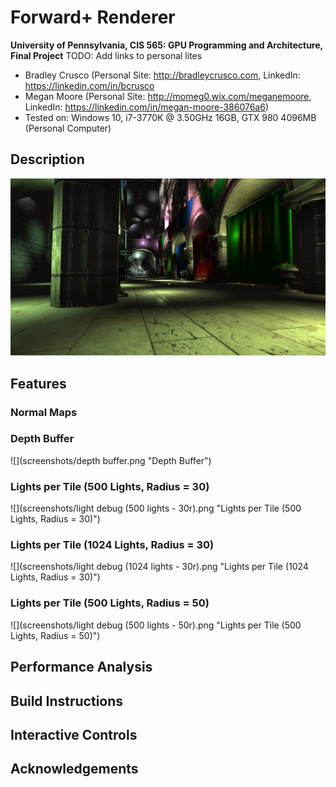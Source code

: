 Forward+ Renderer
================



**University of Pennsylvania, CIS 565: GPU Programming and Architecture, Final Project**
TODO: Add links to personal lites
* Bradley Crusco (Personal Site: http://bradleycrusco.com, LinkedIn: https://linkedin.com/in/bcrusco
* Megan Moore (Personal Site: http://momeg0.wix.com/meganemoore, LinkedIn: https://linkedin.com/in/megan-moore-386076a6)
* Tested on: Windows 10, i7-3770K @ 3.50GHz 16GB, GTX 980 4096MB (Personal Computer)



## Description

![](screenshots/Preview.png "Preview Sponza")


## Features


### Normal Maps

### Depth Buffer

![](screenshots/depth buffer.png "Depth Buffer")

### Lights per Tile (500 Lights, Radius = 30)

![](screenshots/light debug (500 lights - 30r).png "Lights per Tile (500 Lights, Radius = 30)")

### Lights per Tile (1024 Lights, Radius = 30)

![](screenshots/light debug (1024 lights - 30r).png "Lights per Tile (1024 Lights, Radius = 30)")

### Lights per Tile (500 Lights, Radius = 50)

![](screenshots/light debug (500 lights - 50r).png "Lights per Tile (500 Lights, Radius = 50)")


## Performance Analysis

## Build Instructions

## Interactive Controls

## Acknowledgements
